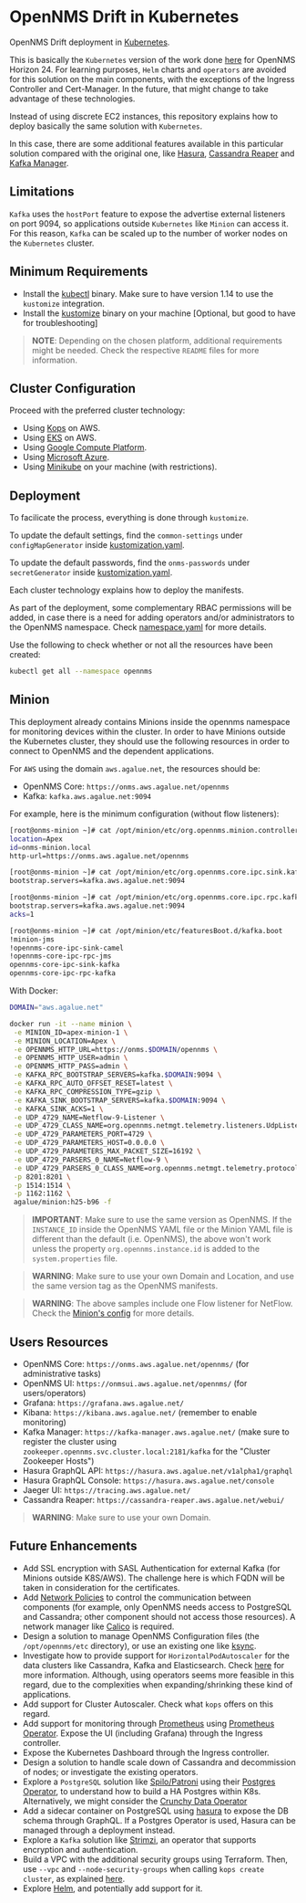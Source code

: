# OpenNMS Drift in Kubernetes

OpenNMS Drift deployment in [Kubernetes](https://kubernetes.io/).

This is basically the `Kubernetes` version of the work done [here](https://github.com/OpenNMS/opennms-drift-aws/) for OpenNMS Horizon 24. For learning purposes, `Helm` charts and `operators` are avoided for this solution on the main components, with the exceptions of the Ingress Controller and Cert-Manager. In the future, that might change to take advantage of these technologies.

Instead of using discrete EC2 instances, this repository explains how to deploy basically the same solution with `Kubernetes`.

In this case, there are some additional features available in this particular solution compared with the original one, like [Hasura](https://hasura.io/), [Cassandra Reaper](http://cassandra-reaper.io/) and [Kafka Manager](https://github.com/yahoo/kafka-manager).

## Limitations

`Kafka` uses the `hostPort` feature to expose the advertise external listeners on port 9094, so applications outside `Kubernetes` like `Minion` can access it. For this reason, `Kafka` can be scaled up to the number of worker nodes on the `Kubernetes` cluster.

## Minimum Requirements

* Install the [kubectl](https://kubernetes.io/docs/tasks/tools/install-kubectl/) binary. Make sure to have version 1.14 to use the `kustomize` integration.
* Install the [kustomize](https://kustomize.io/) binary on your machine [Optional, but good to have for troubleshooting]

> **NOTE**: Depending on the chosen platform, additional requirements might be needed. Check the respective `README` files for more information.

## Cluster Configuration

Proceed with the preferred cluster technology:

* Using [Kops](README.kops.md) on AWS.
* Using [EKS](README.eks.md) on AWS.
* Using [Google Compute Platform](README.gce.md).
* Using [Microsoft Azure](README.azure.md).
* Using [Minikube](README.minikube.md) on your machine (with restrictions).

## Deployment

To facilicate the process, everything is done through `kustomize`.

To update the default settings, find the `common-settings` under `configMapGenerator` inside [kustomization.yaml](manifests/kustomization.yaml).

To update the default passwords, find the `onms-passwords` under `secretGenerator` inside [kustomization.yaml](manifests/kustomization.yaml).

Each cluster technology explains how to deploy the manifests.

As part of the deployment, some complementary RBAC permissions will be added, in case there is a need for adding operators and/or administrators to the OpenNMS namespace. Check [namespace.yaml](manifests/namespace.yaml) for more details.

Use the following to check whether or not all the resources have been created:

```bash
kubectl get all --namespace opennms
```

## Minion

This deployment already contains Minions inside the opennms namespace for monitoring devices within the cluster. In order to have Minions outside the Kubernetes cluster, they should use the following resources in order to connect to OpenNMS and the dependent applications.

For `AWS` using the domain `aws.agalue.net`, the resources should be:

* OpenNMS Core: `https://onms.aws.agalue.net/opennms`
* Kafka: `kafka.aws.agalue.net:9094`

For example, here is the minimum configuration (without flow listeners):

```bash
[root@onms-minion ~]# cat /opt/minion/etc/org.opennms.minion.controller.cfg
location=Apex
id=onms-minion.local
http-url=https://onms.aws.agalue.net/opennms

[root@onms-minion ~]# cat /opt/minion/etc/org.opennms.core.ipc.sink.kafka.cfg
bootstrap.servers=kafka.aws.agalue.net:9094

[root@onms-minion ~]# cat /opt/minion/etc/org.opennms.core.ipc.rpc.kafka.cfg
bootstrap.servers=kafka.aws.agalue.net:9094
acks=1

[root@onms-minion ~]# cat /opt/minion/etc/featuresBoot.d/kafka.boot
!minion-jms
!opennms-core-ipc-sink-camel
!opennms-core-ipc-rpc-jms
opennms-core-ipc-sink-kafka
opennms-core-ipc-rpc-kafka
```

With Docker:

```bash
DOMAIN="aws.agalue.net"

docker run -it --name minion \
 -e MINION_ID=apex-minion-1 \
 -e MINION_LOCATION=Apex \
 -e OPENNMS_HTTP_URL=https://onms.$DOMAIN/opennms \
 -e OPENNMS_HTTP_USER=admin \
 -e OPENNMS_HTTP_PASS=admin \
 -e KAFKA_RPC_BOOTSTRAP_SERVERS=kafka.$DOMAIN:9094 \
 -e KAFKA_RPC_AUTO_OFFSET_RESET=latest \
 -e KAFKA_RPC_COMPRESSION_TYPE=gzip \
 -e KAFKA_SINK_BOOTSTRAP_SERVERS=kafka.$DOMAIN:9094 \
 -e KAFKA_SINK_ACKS=1 \
 -e UDP_4729_NAME=Netflow-9-Listener \
 -e UDP_4729_CLASS_NAME=org.opennms.netmgt.telemetry.listeners.UdpListener \
 -e UDP_4729_PARAMETERS_PORT=4729 \
 -e UDP_4729_PARAMETERS_HOST=0.0.0.0 \
 -e UDP_4729_PARAMETERS_MAX_PACKET_SIZE=16192 \
 -e UDP_4729_PARSERS_0_NAME=Netflow-9 \
 -e UDP_4729_PARSERS_0_CLASS_NAME=org.opennms.netmgt.telemetry.protocols.netflow.parser.Netflow9UdpParser \
 -p 8201:8201 \
 -p 1514:1514 \
 -p 1162:1162 \
 agalue/minion:h25-b96 -f
```

> **IMPORTANT**: Make sure to use the same version as OpenNMS. If the `INSTANCE_ID` inside the OpenNMS YAML file or the Minion YAML file is different than the default (i.e. OpenNMS), the above won't work unless the property `org.opennms.instance.id` is added to the `system.properties` file.

> **WARNING**: Make sure to use your own Domain and Location, and use the same version tag as the OpenNMS manifests.

> **WARNING**: The above samples include one Flow listener for NetFlow. Check the [Minion's config](config/onms-minion-init.sh) for more details.

## Users Resources

* OpenNMS Core: `https://onms.aws.agalue.net/opennms/` (for administrative tasks)
* OpenNMS UI: `https://onmsui.aws.agalue.net/opennms/` (for users/operators)
* Grafana: `https://grafana.aws.agalue.net/`
* Kibana: `https://kibana.aws.agalue.net/` (remember to enable monitoring)
* Kafka Manager: `https://kafka-manager.aws.agalue.net/` (make sure to register the cluster using `zookeeper.opennms.svc.cluster.local:2181/kafka` for the "Cluster Zookeeper Hosts")
* Hasura GraphQL API: `https://hasura.aws.agalue.net/v1alpha1/graphql`
* Hasura GraphQL Console: `https://hasura.aws.agalue.net/console`
* Jaeger UI: `https://tracing.aws.agalue.net/`
* Cassandra Reaper: `https://cassandra-reaper.aws.agalue.net/webui/`

> **WARNING**: Make sure to use your own Domain.

## Future Enhancements

* Add SSL encryption with SASL Authentication for external Kafka (for Minions outside K8S/AWS). The challenge here is which FQDN will be taken in consideration for the certificates.
* Add [Network Policies](https://kubernetes.io/docs/concepts/services-networking/network-policies/) to control the communication between components (for example, only OpenNMS needs access to PostgreSQL and Cassandra; other component should not access those resources). A network manager like [Calico](https://www.projectcalico.org) is required.
* Design a solution to manage OpenNMS Configuration files (the `/opt/opennms/etc` directory), or use an existing one like [ksync](https://vapor-ware.github.io/ksync/).
* Investigate how to provide support for `HorizontalPodAutoscaler` for the data clusters like Cassandra, Kafka and Elasticsearch. Check [here](https://github.com/kubernetes/kops/blob/master/docs/horizontal_pod_autoscaling.md) for more information. Although, using operators seems more feasible in this regard, due to the complexities when expanding/shrinking these kind of applications.
* Add support for Cluster Autoscaler. Check what `kops` offers on this regard.
* Add support for monitoring through [Prometheus](https://prometheus.io) using [Prometheus Operator](https://coreos.com/operators/prometheus/docs/latest/). Expose the UI (including Grafana) through the Ingress controller.
* Expose the Kubernetes Dashboard through the Ingress controller.
* Design a solution to handle scale down of Cassandra and decommission of nodes; or investigate the existing operators.
* Explore a `PostgreSQL` solution like [Spilo/Patroni](https://patroni.readthedocs.io/en/latest/) using their [Postgres Operator](https://postgres-operator.readthedocs.io/en/latest/), to understand how to build a HA Postgres within K8s. Alternatively, we might consider the [Crunchy Data Operator](https://crunchydata.github.io/postgres-operator/stable/)
* Add a sidecar container on PostgreSQL using [hasura](https://hasura.io) to expose the DB schema through GraphQL. If a Postgres Operator is used, Hasura can be managed through a deployment instead.
* Explore a `Kafka` solution like [Strimzi](https://strimzi.io/), an operator that supports encryption and authentication.
* Build a VPC with the additional security groups using Terraform. Then, use `--vpc` and `--node-security-groups` when calling `kops create cluster`, as explained [here](https://github.com/kubernetes/kops/blob/master/docs/run_in_existing_vpc.md).
* Explore [Helm](https://helm.sh), and potentially add support for it.
